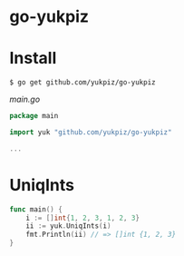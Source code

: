 # go-yukpiz

# Install

```
$ go get github.com/yukpiz/go-yukpiz
```

*main.go*
```go
package main

import yuk "github.com/yukpiz/go-yukpiz"

...
```

# UniqInts

```go
func main() {
    i := []int{1, 2, 3, 1, 2, 3}
    ii := yuk.UniqInts(i)
    fmt.Println(ii) // => []int {1, 2, 3}
}
```